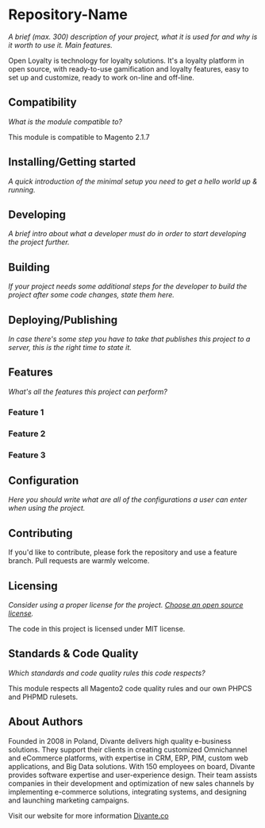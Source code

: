 # Repository-Name
*A brief (max. 300) description of your project, what it is used for and why is it worth to use it. Main features.*

Open Loyalty is technology for loyalty solutions. It's a loyalty platform in open source, with ready-to-use gamification and loyalty features, easy to set up and customize, ready to work on-line and off-line.
## Compatibility
*What is the module compatible to?*

This module is compatible to Magento 2.1.7
## Installing/Getting started
*A quick introduction of the minimal setup you need to get a hello world up & running.*
## Developing
*A brief intro about what a developer must do in order to start developing the project further.*
## Building
*If your project needs some additional steps for the developer to build the project after some code changes, state them here.*
## Deploying/Publishing
*In case there's some step you have to take that publishes this project to a server, this is the right time to state it.*
## Features
*What's all the features this project can perform?*
### Feature 1
### Feature 2
### Feature 3
## Configuration
*Here you should write what are all of the configurations a user can enter when using the project.*
## Contributing
If you'd like to contribute, please fork the repository and use a feature branch. Pull requests are warmly welcome.
## Licensing
*Consider using a proper license for the project. [Choose an open source license](https://choosealicense.com "Choose a license").*

The code in this project is licensed under MIT license.
## Standards & Code Quality
*Which standards and code quality rules this code respects?*

This module respects all Magento2 code quality rules and our own PHPCS and PHPMD rulesets.
## About Authors
Founded in 2008 in Poland, Divante delivers high quality e-business solutions. They support their clients in creating customized Omnichannel and eCommerce platforms, with expertise in CRM, ERP, PIM, custom web applications, and Big Data solutions. With 150 employees on board, Divante provides software expertise and user-experience design. Their team assists companies in their development and optimization of new sales channels by implementing e-commerce solutions, integrating systems, and designing and launching marketing campaigns.

Visit our website for more information [Divante.co](https://divante.co/ "Divante.co")
